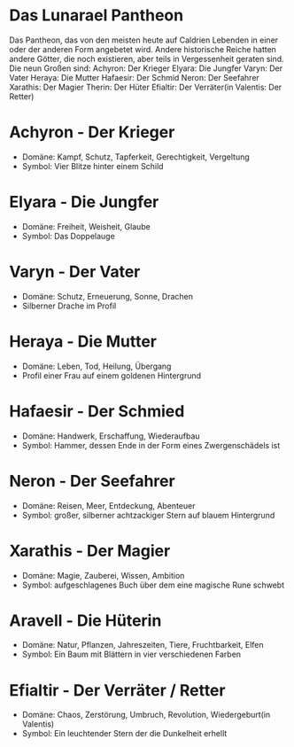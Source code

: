 # Das Lunarael Pantheon
Das Pantheon, das von den meisten heute auf Caldrien Lebenden in einer oder der anderen Form angebetet wird. Andere historische Reiche hatten andere Götter, die noch existieren, aber teils in Vergessenheit geraten sind.
Die neun Großen sind:
Achyron: Der Krieger
Elyara: Die Jungfer
Varyn: Der Vater
Heraya: Die Mutter
Hafaesir: Der Schmid
Neron: Der Seefahrer
Xarathis: Der Magier
Therin: Der Hüter
Efialtir: Der Verräter(in Valentis: Der Retter)


# Achyron - Der Krieger

- Domäne: Kampf, Schutz, Tapferkeit, Gerechtigkeit, Vergeltung
- Symbol: Vier Blitze hinter einem Schild

# Elyara - Die Jungfer

- Domäne: Freiheit, Weisheit, Glaube
- Symbol: Das Doppelauge


# Varyn - Der Vater

- Domäne: Schutz, Erneuerung, Sonne, Drachen
- Silberner Drache im Profil

# Heraya - Die Mutter

- Domäne: Leben, Tod, Heilung, Übergang
- Profil einer Frau auf einem goldenen Hintergrund

# Hafaesir - Der Schmied

- Domäne: Handwerk, Erschaffung, Wiederaufbau
- Symbol: Hammer, dessen Ende in der Form eines Zwergenschädels ist

# Neron - Der Seefahrer

- Domäne: Reisen, Meer, Entdeckung, Abenteuer
- Symbol: großer, silberner achtzackiger Stern auf blauem Hintergrund

# Xarathis - Der Magier

- Domäne: Magie, Zauberei, Wissen, Ambition
- Symbol: aufgeschlagenes Buch über dem eine magische Rune schwebt

# Aravell - Die Hüterin

- Domäne: Natur, Pflanzen, Jahreszeiten, Tiere, Fruchtbarkeit, Elfen
- Symbol: Ein Baum mit Blättern in vier verschiedenen Farben

# Efialtir - Der Verräter / Retter

- Domäne: Chaos, Zerstörung, Umbruch, Revolution, Wiedergeburt(in Valentis)
- Symbol: Ein leuchtender Stern der die Dunkelheit erhellt